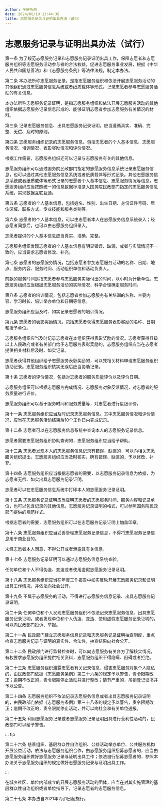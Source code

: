 ```yaml
---
author: 坐轩听雨
date: 2024/06/10 13:44:38
title: 志愿服务记录与证明出具办法（试行）
---
```


# 志愿服务记录与证明出具办法（试行）

第一条  为了规范志愿服务记录和志愿服务记录证明出具工作，保障志愿者和志愿服务组织等志愿服务活动参与者的合法权益，促进志愿服务事业发展，根据《中华人民共和国慈善法》和《志愿服务条例》等法律法规，制定本办法。

第二条 本办法所称志愿服务记录，是指志愿服务组织和依法开展志愿服务活动的其他组织通过志愿服务信息系统或者纸质载体等形式，记录志愿者参与志愿服务活动的有关信息。

本办法所称志愿服务记录证明，是指志愿服务组织和依法开展志愿服务活动的其他组织依据志愿服务记录信息形成的、能够证明志愿者参加志愿服务有关情况的材料。

第三条 记录志愿服务信息、出具志愿服务记录证明，应当遵循真实、准确、完整、无偿、及时的原则。

第四条 志愿服务组织记录的志愿服务信息，包括志愿者的个人基本信息、志愿服务情况、培训情况、表彰奖励情况和评价情况。

根据工作需要，志愿服务组织还可以记录与志愿服务有关的其他信息。

志愿服务组织可以通过国务院民政部门指定的志愿服务信息系统记录志愿服务信息，也可以通过其他志愿服务信息系统或者纸质载体等形式记录。其他志愿服务信息系统或者纸质载体等形式记录的志愿者个人基本信息、志愿服务情况等信息，志愿服务组织应当按照统一的信息数据标准录入国务院民政部门指定的志愿服务信息系统，实现数据互联互通。

第五条  志愿者的个人基本信息，包括姓名、性别、出生日期、身份证件号码、居住区域、联系方式、专业技能和服务类别等。

第六条 志愿者的个人基本信息，可以由志愿者本人在志愿服务信息系统录入；经志愿者同意后，也可以由志愿服务组织录入。

  志愿者提供的个人基本信息应当真实、准确、完整。

志愿服务组织发现志愿者的个人基本信息有明显错误、缺漏，或者与实际情况不一致的，应当要求志愿者修改、补充。

第七条  志愿者的志愿服务情况，包括志愿者参加志愿服务活动的名称、日期、地点、服务内容、服务时间、活动组织单位和活动负责人。

前款的服务时间是指志愿者参与志愿服务实际付出的时间，以小时为计量单位。志愿服务组织应当根据志愿服务活动的实际情况，科学合理确定服务时间。

第八条 志愿者的培训情况，包括志愿者参加志愿服务有关培训的名称、主要内容、学习时长、培训举办单位和日期等信息。  

志愿服务组织应当及时、如实记录志愿者的培训情况。

  第九条 志愿者的表彰奖励情况，包括志愿者获得志愿服务表彰奖励的名称、日期和授予单位。

志愿服务组织应当及时记录志愿者在本组织获得表彰奖励的情况。志愿者获得县级以上人民政府或者有关部门给予志愿服务表彰奖励的，志愿服务组织应当在志愿者提供相关材料后及时、如实记录。

志愿者获得其他组织给予志愿服务表彰奖励的，可以凭相关材料申请志愿服务组织协助记录。志愿服务组织核实无误后应当协助记录。

第十条 志愿者的评价情况，包括对志愿者的服务质量评价以及评价日期。

志愿服务组织可以根据志愿服务完成情况、志愿服务对象反馈情况，对志愿者的服务质量进行评价。

志愿服务组织可以基于服务时间和服务质量等，对志愿者进行星级评价。

第十一条 志愿服务组织应当及时记录志愿服务信息。其中志愿服务情况和评价情况，应当在志愿服务活动结束后10个工作日内完成记录。

第十二条  志愿者可以在志愿服务信息系统中查询本人的志愿服务记录信息。

志愿者需要志愿服务组织协助查询的，志愿服务组织应当给予帮助。

第十三条  志愿者发现本人的志愿服务信息记录有错误、缺漏的，可以向相关志愿服务组织提出。志愿服务组织应当及时核实，确有错误、缺漏的，予以修改、补充。

  第十四条 志愿服务组织应当根据志愿者的需要，以志愿服务记录信息为依据，为志愿者无偿、如实出具志愿服务记录证明。

  志愿者可以在志愿服务信息系统中打印本人的志愿服务记录证明。

第十五条 志愿服务记录证明应当载明志愿者的志愿服务时间、服务内容和记录单位，也可以包含记录的其他信息。志愿服务记录证明的格式，可以参照国务院民政部门提供的规范样式。

根据志愿者的需要，志愿服务组织可以在志愿服务记录证明上加盖印章。

  第十六条  志愿服务组织应当妥善管理志愿服务记录信息，不得将志愿服务记录信息用于商业目的。

未经志愿者本人同意，不得公开或者泄露其有关信息。

  第十七条 志愿服务记录证明可以通过志愿服务信息系统查验。

  任何单位和个人不得伪造、变造或者使用虚假志愿服务记录证明。

第十八条 志愿服务组织应当在年度工作报告中如实反映开展志愿服务记录和证明出具工作情况，并依法向社会公开。

第十九条 不属于志愿服务的活动，不得进行志愿服务信息记录、出具志愿服务记录证明。

第二十条 任何单位和个人发现志愿服务组织不依法记录志愿服务信息、出具志愿服务记录证明，或者发现单位和个人伪造、变造、使用虚假志愿服务记录证明的，可以向民政部门投诉、举报。

第二十一条 民政部门建立志愿服务信息记录和志愿服务记录证明抽查制度，重点检查志愿服务记录与证明的真实性、合法性，抽查结果向社会公开。

第二十二条 民政部门进行监督检查时，可以向志愿服务有关各方了解核实情况，有权要求志愿服务组织提供相关资料，志愿服务组织不得隐瞒、阻碍或者拒绝。 

第二十三条 志愿服务组织泄露志愿者有关记录信息、侵害志愿服务对象个人隐私的，由民政部门依据《志愿服务条例》第三十六条的规定予以警告，责令限期改正；逾期不改正的，责令限期停止活动并进行整改；情节严重的，吊销登记证书并予以公告。

第二十四条 志愿服务组织不依法记录志愿服务信息或者出具志愿服务记录证明的，由民政部门依据《志愿服务条例》第三十八条的规定予以警告，责令限期改正；逾期不改正的，责令限期停止活动，并可以向社会和有关单位通报。

第二十五条 利用志愿服务记录或者志愿服务记录证明出具进行营利性活动的，民政部门可以给予警告。

::: tip

第二十六条  慈善组织、基层群众性自治组织、公益活动举办单位、公共服务机构开展公益活动，依法与志愿服务组织合作，由志愿服务组织招募志愿者的，应当由志愿服务组织做好志愿服务记录与证明出具工作；依法自行招募志愿者的，参照本办法关于志愿服务组织的规定做好志愿服务记录与证明出具工作。

:::

在城乡社区、单位内部成立的开展志愿服务活动的团体，应当在对其实施管理的基层群众性自治组织或者单位指导下，记录志愿者的志愿服务信息。

第二十七条 本办法自2021年2月1日起施行。
